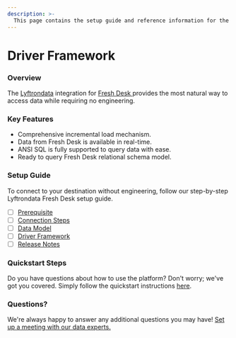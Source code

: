 ```yaml
---
description: >-
  This page contains the setup guide and reference information for the Fresh Desk source connector.
---
```


# Driver Framework

### Overview

The [Lyftrondata](https://www.lyftrondata.com/) integration for [Fresh Desk](https://www.lyftrondata.com/integration/finance-analytics/freshdesk/)[ ](https://www.lyftrondata.com/integration/fresh-desk/)provides the most natural way to access data while requiring no engineering.

### Key Features

* Comprehensive incremental load mechanism.
* Data from Fresh Desk is available in real-time.&#x20;
* ANSI SQL is fully supported to query data with ease.
* Ready to query Fresh Desk relational schema model.

### Setup Guide

To connect to your destination without engineering, follow our step-by-step Lyftrondata Fresh Desk setup guide.

* [ ] [Prerequisite](../../finance-analytics/fresh-desk/prerequisite.md)
* [ ] [Connection Steps](../../finance-analytics/fresh-desk/connection-steps.md)
* [ ] [Data Model](../../finance-analytics/fresh-desk/data-model/)
* [ ] [Driver Framework](../../finance-analytics/fresh-desk/driver-framework/)
* [ ] [Release Notes](../../finance-analytics/fresh-desk/release-notes.md)

### Quickstart Steps

Do you have questions about how to use the platform? Don't worry; we've got you covered. Simply follow the quickstart instructions [here](../../../quickstart-steps.md).

### Questions? <a href="#questions" id="questions"></a>

We're always happy to answer any additional questions you may have! [Set up a meeting with our data experts.](https://www.lyftrondata.com/book-a-meeting/)


